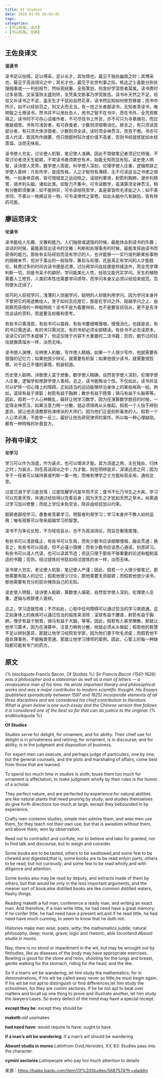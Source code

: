 ```yaml
---
title: Of Studies
date: 2018-01-05 16:03:45
tags:
categories:
- [书山有路, 译文]
- [书山有路, 经典]
---
```


## 王佐良译文

**谈读书**

读书足以怡情，足以傅采，足以长才。其怡情也，最见于独处幽居之时；其博采也，最见于高谈阔论之中；其长才也，最见于处世判事之际。练达之士虽能分别处理细事或一一判别枝节，然纵观统筹、全局策划，则舍好学深思者莫属。读书费时过多易惰，文采藻饰太盛则矫，全凭条文断事乃学究故态。读书补天然之不足，经验又补读书之不足，盖天生才干犹如自然花草，读书然后知如何修剪移接；而书中所示，如不以经验范之，则又大而无当。有一技之长者鄙读书，无知者羡读书，唯明智之士用读书，然书并不以用处告人，用书之智不在书中，而在书外，全凭观察得之。<!--more-->读书时不可存心诘难作者，不可尽信书上所言，亦不可只为寻章摘句，而应推敲细思。书有可浅尝者，有可吞食者，少数则须咀嚼消化。换言之，有只须读其部分者，有只须大体涉猎者，少数则须全读，读时须全神贯注，孜孜不倦。书亦可请人代读，取其所作摘要，但只限题材较次或价值不高者，否则书经提炼犹如水经蒸馏，淡而无味矣。

读书使人充实，讨论使人机智，笔记使人准确。因此不常做笔记者须记忆特强，不常讨论者须天生聪颖，不常读书者须欺世有术，始能无知而显有知。读史使人明智，读诗使人灵秀，数学使人周密，科学使人深刻，伦理学使人庄重，逻辑修辞之学使人善辨：凡有所学，皆成性格。人之才智但有滞碍，无不可读适当之书使之顺畅，一如身体百病，皆可借相宜之运动除之。滚球利睾肾，射箭利胸肺，漫步利肠胃，骑术利头脑，诸如此类。如智力不集中，可令读数学，盖演算须全神贯注，稍有分散即须重演；如不能辨异，可令读经院哲学，盖是辈皆吹毛求疵之人；如不善求同，不善以一物阐证另一物，可令读律师之案卷。如此头脑中凡有缺陷，皆有特药可医。

## 廖运范译文

**论读书**

读书能给人乐趣、文雅和能力。人们独居或退隐的时候，最能体会到读书的乐趣；谈话的时候，最能表现出读书的文雅；判断和处理事务的时候，最能发挥由读书而获得的能力。那些有实际经验而没有学识的人，也许能够一一实行或判断某些事物的细微末节，但对于事业的一般指导、筹划与处理，还是真正有学问的人才能胜任。耗费过多的时间去读书便是迟滞，过分用学问自炫便是矫揉造作，而全凭学理判断一切，则是书呆子的癖好。学问能美化人性，经验又能充实学问。天生的植物需要人工修剪，人类的本性也需要学问诱导，而学问本身又必须以经验来规范，否则便太迂阔了。

技巧的人轻视学问，浅薄的人惊服学问，聪明的人却能利用学问。因为学问本身并不曾把它的用途教给人，至于如何去应用它，那是在学问之外、超越学问之上、由观察而获得的一种聪明呢！读书不是为着要辩驳，也不是要盲目信从，更不是去寻找谈话的资料，而是要去权衡和思考。

有些书只需浅尝，有些书可以狼吞，有些书要细嚼慢咽，慢慢消化。也就是说，有的书只需选读，有的书只需浏览，有的书却必须全部精读。有些书不必去读原本，读读它们的节本就够了，但这仅限于内容不大重要的二流书籍：否则，删节过的往往就像蒸馏水一样，淡而无味。

读书使人渊博，论辨使人机敏，写作使人精细。如果一个人很少写作，他就需要有很强的记忆力；如果他很少辩论，就需要有机智；如果他很少读书，就需要很狡猾，对于自己不懂的事情，假装知道。

历史使人聪明，诗歌使人富于想象，数学使人精确，自然哲学使人深刻，伦理学使人庄重，逻辑学和修辞学使人善辩。总之，读书能陶冶个性。不仅如此，读书并且可以铲除一切心理上的障碍，正如适当的运动能够矫治身体上的某些疾病一般。例如，滚球有益于肾脏；射箭有益于胸肺；散步有益于肠胃；骑马有益于头脑等等。因此，假若一个人心神散乱，最好让他学习数学，因为在演算数学题目的时候，一定得全神贯注，如果注意力稍一分散，就必须得再从头做起。假若一个人拙于辨别差异，就让他去请教那些演绎派的大师们，因为他们正是剖析毫发的人。假若一个人心灵迟滞，不能举一反三，最好让他去研究律师的案件。所以每一种心理缺陷，都有一种特殊的补救良方。

## 孙有中译文

**论学习**

学习可以作为消遣，作为装点，也可以增进才能。其为消遣之用，主在独处、归休之时；为装点，则在高谈阔论之中；为才能，则在明辨是非、深谋远虑之间；因为专于一技者可以操持甚或判断一事一物，而唯有博学之士方能纵观全局，通权达变。

过度沉溺于学习是怠惰；过度炫耀学问是华而不实；食书不化乃书生之大疾。学习可以完善天性，并通过经验得以完善自身；因为天生之才犹如天然之草木，尚需通过学习加以修整；而纸上学位未免空谈，除非由经验加以约束。

聪颖者鄙视学习，愚鲁者羡慕学习，明智者利用学习；学习本身并不教人如何运用；唯有观察可以带来超越学习的智慧。

读书不为争论长短，不为轻信盲从，也不为高谈阔论，而旨在衡情度理。

有些书可以浅尝辄止，有些书可以生吞，而有少数书应该细嚼慢咽，融会贯通；换言之，有些书可以阅读，但不必谨小慎微；而有少数书应该悉心通读，刻苦研习。有些书可以请人代读，也可以读其节选；但这只限于那些不够重要的论述和粗制滥造的书籍；否则，经过提炼的书犹如经过提炼的水一样，淡而无味。

读书使人充实，老论使人机智，笔记使人严谨；因此，假若一个人很少做笔记，那他需要有超人的记忆；假若他很少讨论，那他需要天资聪颖；而假若他很少读书，那他需要有充分的狡诈掩饰自己的无知。

读史使人明智，读诗使人聪颖，算数使人缜密，自然哲学使人深刻，伦理使人庄重，逻辑与修辞使人善辨。

总之，学习造就性格；不尽如此，心智中任何障碍可以通过恰当的学习来疏通。这正如身体上的疾病可以通过恰当的锻炼来消除：滚球有益于腰肾，射箭有益于胸肺，慢步有益于肠胃，骑马有益于大脑，等等。因此，假若有人甚至懒散，那就让他学习算术，因为在演算中，注意力稍有分散，他就必须从头做起；假若他的智慧不足以辨别差异，那就让他学习经院哲学家，因为他们善于吹毛求疵；而假若他不擅处理事务，不能触类旁通，那就让他学习律师的案例。因此，心智上的每一种缺陷都可能有专门的药方。



## 原文
{% blockquote Francis Bacon, Of Studies %}
*Sir Francis Bacon (1561-1626) was a philosopher and a statesman as well as a man of letters -– a renaissance man of his time. He wrote important literary and philosophical works and was a major contributor to modern scientific thought. His Essays (published sporadically between 1597 and 1625) incorporate elements of all three disciplines and are considered his chief contribution to literature. What is given below is one such essay and the Chinese version that follows it is considered one of the best so far that can do justice to the original.*
{% endblockquote %}



**Of Studies**

Studies serve for delight, for ornament, and for ability. Their chief use for delight is in privateness and retiring; for ornament, is in discourse; and for ability, is in the judgment and disposition of business.

For expert men can execute, and perhaps judge of particulars, one by one; but the general counsels, and the plots and marshaling of affairs, come best from those that are learned.

To spend too much time in studies is sloth; touse them too much for ornament is affectation; to make judgment wholly by their rules is the humor of a scholar.

They perfect nature, and are perfected by experience:for natural abilities are like natural plants that need pruning by study; and studies themselves do give forth directions too much at large, except they bebounded in by experience.

Crafty men contemn studies, simple men admire them, and wise men use them, for they teach not their own use, but that is awisdom without them, and above them, won by observation.

Read not to contradict and confute, nor to believe and take for granted, nor to find talk and discourse, but to weigh and consider.

Some books are to be tasted, others to be swallowed,and some few to be chewed and digested;that is, some books are to be read onlyin parts; others to be read, but not curiously; and some few to be read wholly,and with diligence and attention.

Some books also may be read by deputy, and extracts made of them by others, but that would be only in the less important arguments, and the meaner sort of book;else distilled books are like common distilled waters, flashy things.

Reading maketh a full man, conference a ready man, and writing an exact man. And therefore, if a man write little, he had need have a great memory; if he confer little, he had need have a present wit;and if he read little, he had need have much cunning, to seem to know that he doth not.

Histories make men wise; poets, witty; the mathematics,subtle; natural philosophy, deep; moral, grave; logic and rhetoric, able tocontend.*Abeunt studia in mores*.

Nay, there is no stond or impediment in the wit, but may be wrought out by fitstudies, like as diseases of the body may have appropriate exercises. Bowling is good for the stone and reins, shooting for the lungs and breast, gentle walking for the stomach, riding for the head, and the like.

So if a man’s wit be wandering, let him study the mathematics; for in demonstrations, if his wit be called away never so little,he must begin again. If his wit be not apt to distinguish or find differences,let him study the schoolmen, for they are cumini sectores. If he be not apt to beat over matters and tocall up one thing to prove and illustrate another, let him study the lawyers’cases. So every defect of the mind may have a special receipt.

**except they be**: except they should be

**maketh**:*old use*makes

**had need have**: would require to have; ought to have

**if a man’s wit be wandering**: if a man’s wit should be wandering

**Abeunt studia in mores**:*Latin*from Ovid,*Heroides*, XV, 83: Studies pass into the character.

**cymini sectores**:*Latin*people who pay too much attention to details



来源：https://baike.baidu.com/item/Of%20Studies/5687574?fr=aladdin